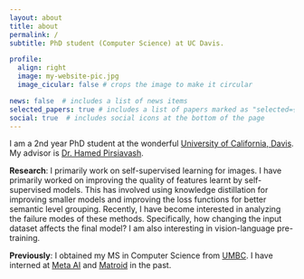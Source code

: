 ```yaml
---
layout: about
title: about
permalink: /
subtitle: PhD student (Computer Science) at UC Davis.

profile:
  align: right
  image: my-website-pic.jpg
  image_cicular: false # crops the image to make it circular

news: false  # includes a list of news items
selected_papers: true # includes a list of papers marked as "selected={true}"
social: true  # includes social icons at the bottom of the page
---
```


I am a 2nd year PhD student at the wonderful [University of California, Davis](https://www.ucdavis.edu). My advisor is [Dr. Hamed Pirsiavash](https://web.cs.ucdavis.edu/~hpirsiav/).

__Research__: I primarily work on self-supervised learning for images. I have primarily worked on improving the quality of features learnt by self-supervised models. This has involved using knowledge distillation for improving smaller models and improving the loss functions for better semantic level grouping. Recently, I have become interested in analyzing the failure modes of these methods. Specifically, how changing the input dataset affects the final model? I am also interesting in vision-language pre-training.

__Previously__: I obtained my MS in Computer Science from [UMBC](https://umbc.edu). I have interned at [Meta AI](https://ai.facebook.com) and [Matroid](https://www.matroid.com) in the past.
